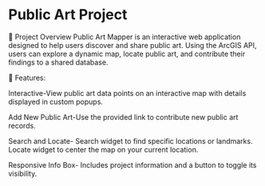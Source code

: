 # Public Art Project

🚀 Project Overview
Public Art Mapper is an interactive web application designed to help users discover and share public art. Using the ArcGIS API, users can explore a dynamic map, locate public art, and contribute their findings to a shared database.


🌟 Features: 

Interactive-View public art data points on an interactive map with details displayed in custom popups.

Add New Public Art-Use the provided link to contribute new public art records.

Search and Locate- Search widget to find specific locations or landmarks. Locate widget to center the map on your current location.

Responsive Info Box- Includes project information and a button to toggle its visibility.

